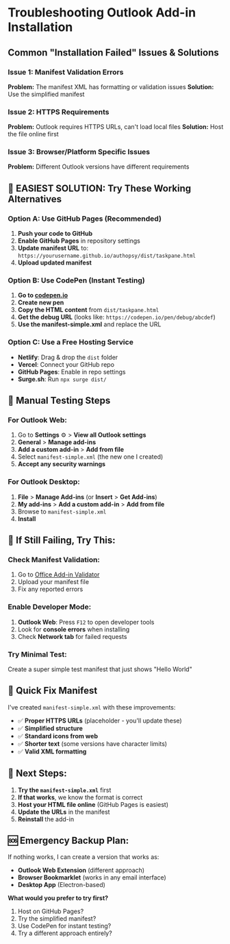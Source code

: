 # Troubleshooting Outlook Add-in Installation

## Common "Installation Failed" Issues & Solutions

### Issue 1: Manifest Validation Errors
**Problem:** The manifest XML has formatting or validation issues
**Solution:** Use the simplified manifest

### Issue 2: HTTPS Requirements  
**Problem:** Outlook requires HTTPS URLs, can't load local files
**Solution:** Host the file online first

### Issue 3: Browser/Platform Specific Issues
**Problem:** Different Outlook versions have different requirements

## 🚀 **EASIEST SOLUTION: Try These Working Alternatives**

### Option A: Use GitHub Pages (Recommended)
1. **Push your code to GitHub**
2. **Enable GitHub Pages** in repository settings
3. **Update manifest URL** to: `https://yourusername.github.io/authopsy/dist/taskpane.html`
4. **Upload updated manifest**

### Option B: Use CodePen (Instant Testing)
1. **Go to [codepen.io](https://codepen.io)**
2. **Create new pen**
3. **Copy the HTML content** from `dist/taskpane.html`
4. **Get the debug URL** (looks like: `https://codepen.io/pen/debug/abcdef`)
5. **Use the manifest-simple.xml** and replace the URL

### Option C: Use a Free Hosting Service
- **Netlify**: Drag & drop the `dist` folder
- **Vercel**: Connect your GitHub repo  
- **GitHub Pages**: Enable in repo settings
- **Surge.sh**: Run `npx surge dist/`

## 🔧 **Manual Testing Steps**

### For Outlook Web:
1. Go to **Settings** ⚙️ > **View all Outlook settings**
2. **General** > **Manage add-ins**
3. **Add a custom add-in** > **Add from file**
4. Select `manifest-simple.xml` (the new one I created)
5. **Accept any security warnings**

### For Outlook Desktop:
1. **File** > **Manage Add-ins** (or **Insert** > **Get Add-ins**)
2. **My add-ins** > **Add a custom add-in** > **Add from file**
3. Browse to `manifest-simple.xml`
4. **Install**

## 🐛 **If Still Failing, Try This:**

### Check Manifest Validation:
1. Go to [Office Add-in Validator](https://dev.office.com/add-in-validator)
2. Upload your manifest file
3. Fix any reported errors

### Enable Developer Mode:
1. **Outlook Web**: Press `F12` to open developer tools
2. Look for **console errors** when installing
3. Check **Network tab** for failed requests

### Try Minimal Test:
Create a super simple test manifest that just shows "Hello World"

## 📝 **Quick Fix Manifest**

I've created `manifest-simple.xml` with these improvements:
- ✅ **Proper HTTPS URLs** (placeholder - you'll update these)
- ✅ **Simplified structure**
- ✅ **Standard icons from web**
- ✅ **Shorter text** (some versions have character limits)
- ✅ **Valid XML formatting**

## 🎯 **Next Steps:**

1. **Try the `manifest-simple.xml`** first
2. **If that works**, we know the format is correct
3. **Host your HTML file online** (GitHub Pages is easiest)
4. **Update the URLs** in the manifest
5. **Reinstall** the add-in

## 🆘 **Emergency Backup Plan:**

If nothing works, I can create a version that works as:
- **Outlook Web Extension** (different approach)
- **Browser Bookmarklet** (works in any email interface)
- **Desktop App** (Electron-based)

**What would you prefer to try first?**
1. Host on GitHub Pages?
2. Try the simplified manifest?
3. Use CodePen for instant testing?
4. Try a different approach entirely?
